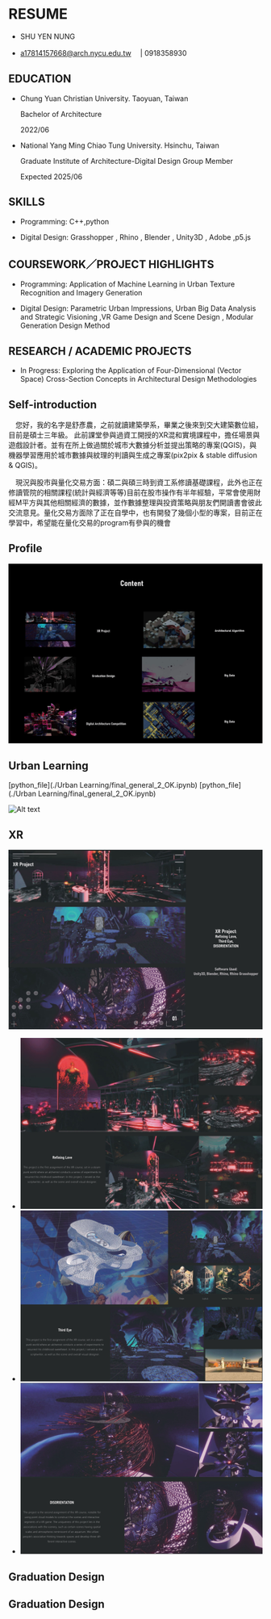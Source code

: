 # RESUME

- SHU YEN NUNG

- a17814157668@arch.nycu.edu.tw　 |    0918358930 


## EDUCATION

- Chung Yuan Christian University. Taoyuan, Taiwan

  Bachelor of Architecture 

  2022/06


- National Yang Ming Chiao Tung University. Hsinchu, Taiwan

  Graduate Institute of Architecture-Digital Design Group Member

  Expected 2025/06


## SKILLS

- Programming: C++,python

- Digital Design: Grasshopper , Rhino ,  Blender , Unity3D , Adobe ,p5.js


## COURSEWORK／PROJECT HIGHLIGHTS

- Programming:  Application of Machine Learning in Urban Texture Recognition and Imagery Generation

- Digital Design: Parametric Urban Impressions, Urban Big Data Analysis and Strategic Visioning
  ,VR Game Design and Scene Design , Modular Generation Design Method



## RESEARCH / ACADEMIC PROJECTS


- In Progress: Exploring the Application of Four-Dimensional (Vector Space) Cross-Section Concepts in Architectural Design Methodologies



## Self-introduction

　您好，我的名字是舒彥農，之前就讀建築學系，畢業之後來到交大建築數位組，目前是碩士三年級。
  此前課堂參與過資工開授的XR混和實境課程中，擔任場景與遊戲設計者。並有在所上做過關於城市大數據分析並提出策略的專案(QGIS)，與機器學習應用於城市數據與紋理的判讀與生成之專案(pix2pix & stable diffusion & QGIS)。

　現況與股市與量化交易方面：碩二與碩三時到資工系修讀基礎課程，此外也正在修讀管院的相關課程(統計與經濟等等)目前在股市操作有半年經驗，平常會使用財經M平方與其他相關經濟的數據，並作數據整理與投資策略與朋友們開讀書會彼此交流意見。量化交易方面除了正在自學中，也有開發了幾個小型的專案，目前正在學習中，希望能在量化交易的program有參與的機會

 ## Profile

 ![Alt text](./image/profile2d_page-0002.jpg)

## Urban Learning
[python_file](./Urban Learning/final_general_2_OK.ipynb)
[python_file](./Urban Learning/final_general_2_OK.ipynb)

 ![Alt text](./image/profile2d_page-0019)




## XR
 ![Alt text](./image/profile2d_page-0003.jpg)
 - ![Alt text](./image/profile2d_page-0004.jpg)
 - ![Alt text](./image/profile2d_page-0005.jpg)
 - ![Alt text](./image/profile2d_page-0006.jpg)

## Graduation Design





## Graduation Design
